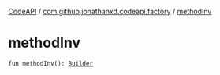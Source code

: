 [CodeAPI](../index.md) / [com.github.jonathanxd.codeapi.factory](index.md) / [methodInv](.)

# methodInv

`fun methodInv(): `[`Builder`](../com.github.jonathanxd.codeapi.base/-method-invocation/-builder/index.md)
